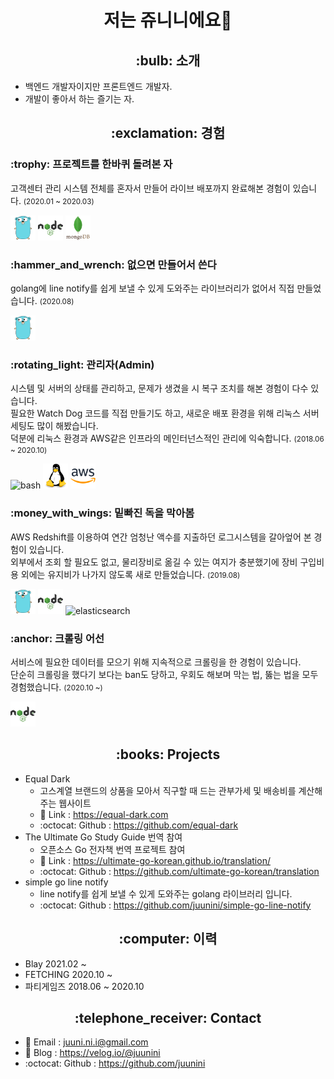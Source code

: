 <h1 align="center">저는 쥬니니에요👋</h1>

<h2 align="center">:bulb: 소개</h2>

- 백엔드 개발자이지만 프론트엔드 개발자.
- 개발이 좋아서 하는 즐기는 자.

<h2 align="center">:exclamation: 경험</h2>

<h3>:trophy: 프로젝트를 한바퀴 돌려본 자</h3>
<p>
  고객센터 관리 시스템 전체를 혼자서 만들어 라이브 배포까지 완료해본 경험이 있습니다.
  <small>(2020.01 ~ 2020.03)</small>
</p>
<img src="https://raw.githubusercontent.com/devicons/devicon/master/icons/go/go-original.svg" alt="go" width="40" height="40" />
<img src="https://raw.githubusercontent.com/devicons/devicon/master/icons/nodejs/nodejs-original-wordmark.svg" alt="nodejs" width="40" height="40" />
<img src="https://raw.githubusercontent.com/devicons/devicon/master/icons/mongodb/mongodb-original-wordmark.svg" alt="mongodb" width="40" height="40" />

<h3>:hammer_and_wrench: 없으면 만들어서 쓴다</h3>
<p>
  golang에 line notify를 쉽게 보낼 수 있게 도와주는 라이브러리가 없어서 직접 만들었습니다.
  <small>(2020.08)</small>
</p>
<img src="https://raw.githubusercontent.com/devicons/devicon/master/icons/go/go-original.svg" alt="go" width="40" height="40" />

<h3>:rotating_light: 관리자(Admin)</h3>
<p>
  시스템 및 서버의 상태를 관리하고, 문제가 생겼을 시 복구 조치를 해본 경험이 다수 있습니다.<br>
  필요한 Watch Dog 코드를 직접 만들기도 하고, 새로운 배포 환경을 위해 리눅스 서버 세팅도 많이 해봤습니다.<br>
  덕분에 리눅스 환경과 AWS같은 인프라의 메인터넌스적인 관리에 익숙합니다.
  <small>(2018.06 ~ 2020.10)</small>
</p>
<img src="https://www.vectorlogo.zone/logos/gnu_bash/gnu_bash-icon.svg" alt="bash" width="40" height="40" />
<img src="https://raw.githubusercontent.com/devicons/devicon/master/icons/linux/linux-original.svg" alt="linux" width="40" height="40" />
<img src="https://raw.githubusercontent.com/devicons/devicon/master/icons/amazonwebservices/amazonwebservices-original-wordmark.svg" alt="aws" width="40" height="40" />

<h3>:money_with_wings: 밑빠진 독을 막아봄</h3>
<p>
  AWS Redshift를 이용하여 연간 엄청난 액수를 지출하던 로그시스템을 갈아엎어 본 경험이 있습니다.<br>
  외부에서 조회 할 필요도 없고, 물리장비로 옮길 수 있는 여지가 충분했기에 장비 구입비용 외에는 유지비가 나가지 않도록 새로 만들었습니다.
  <small>(2019.08)</small>
</p>
<img src="https://raw.githubusercontent.com/devicons/devicon/master/icons/go/go-original.svg" alt="go" width="40" height="40" />
<img src="https://raw.githubusercontent.com/devicons/devicon/master/icons/nodejs/nodejs-original-wordmark.svg" alt="nodejs" width="40" height="40" />
<img src="https://www.vectorlogo.zone/logos/elastic/elastic-icon.svg" alt="elasticsearch" width="40" height="40" />

<h3>:anchor: 크롤링 어선</h3>
<p>
  서비스에 필요한 데이터를 모으기 위해 지속적으로 크롤링을 한 경험이 있습니다.<br>
  단순히 크롤링을 했다기 보다는 ban도 당하고, 우회도 해보며 막는 법, 뚫는 법을 모두 경험했습니다.
  <small>(2020.10 ~)</small>
</p>
<img src="https://raw.githubusercontent.com/devicons/devicon/master/icons/nodejs/nodejs-original-wordmark.svg" alt="nodejs" width="40" height="40" />

<h2 align="center">:books: Projects</h2>

- Equal Dark
    - 고스계열 브랜드의 상품을 모아서 직구할 때 드는 관부가세 및 배송비를 계산해주는 웹사이트
    - :link: Link : https://equal-dark.com
    - :octocat: Github : https://github.com/equal-dark
- The Ultimate Go Study Guide 번역 참여
    - 오픈소스 Go 전자책 번역 프로젝트 참여
    - :link: Link : https://ultimate-go-korean.github.io/translation/
    - :octocat: Github : https://github.com/ultimate-go-korean/translation
- simple go line notify
    - line notify를 쉽게 보낼 수 있게 도와주는 golang 라이브러리 입니다.
    - :octocat: Github : https://github.com/juunini/simple-go-line-notify

<h2 align="center">:computer: 이력</h2>

- Blay 2021.02 ~
- FETCHING 2020.10 ~
- 파티게임즈 2018.06 ~ 2020.10

<h2 align="center">:telephone_receiver: Contact</h2>

- :email: Email : juuni.ni.i@gmail.com
- :rocket: Blog : https://velog.io/@juunini
- :octocat: Github : https://github.com/juunini
